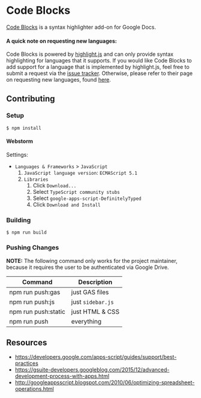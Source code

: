 # Code Blocks

[Code Blocks](https://chrome.google.com/webstore/detail/code-blocks/ebieibfdjgmmimpldgengceekpfefmfd) is a syntax highlighter add-on for Google Docs.

#### A quick note on requesting new languages:

Code Blocks is powered by [highlight.js](https://highlightjs.org/) and
can only provide syntax highlighting for languages that it supports. If
you would like Code Blocks to add support for a language that is
implemented by highlight.js, feel free to submit a request via the
[issue tracker](https://github.com/alexwforsythe/code-blocks/issues/new).
Otherwise, please refer to their page on requesting new languages, found
[here](http://highlightjs.readthedocs.io/en/latest/language-requests.html).

## Contributing

### Setup

```
$ npm install
```

#### Webstorm

Settings:

* `Languages & Frameworks` > `JavaScript`
    1. `JavaScript language version`: `ECMAScript 5.1`
    2. `Libraries`
        1. Click `Download...`
        2. Select `TypeScript community stubs`
        3. Select `google-apps-script-DefinitelyTyped`
        4. Click `Download and Install`

### Building

```
$ npm run build
```

### Pushing Changes

**NOTE:** The following command only works for the project maintainer,
because it requires the user to be authenticated via Google Drive.

| Command | Description |
| --- | --- |
| npm run push:gas | just GAS files |
| npm run push:js | just `sidebar.js` |
| npm run push:static | just HTML & CSS |
| npm run push | everything |

## Resources

* https://developers.google.com/apps-script/guides/support/best-practices
* https://gsuite-developers.googleblog.com/2015/12/advanced-development-process-with-apps.html
* http://googleappsscript.blogspot.com/2010/06/optimizing-spreadsheet-operations.html
